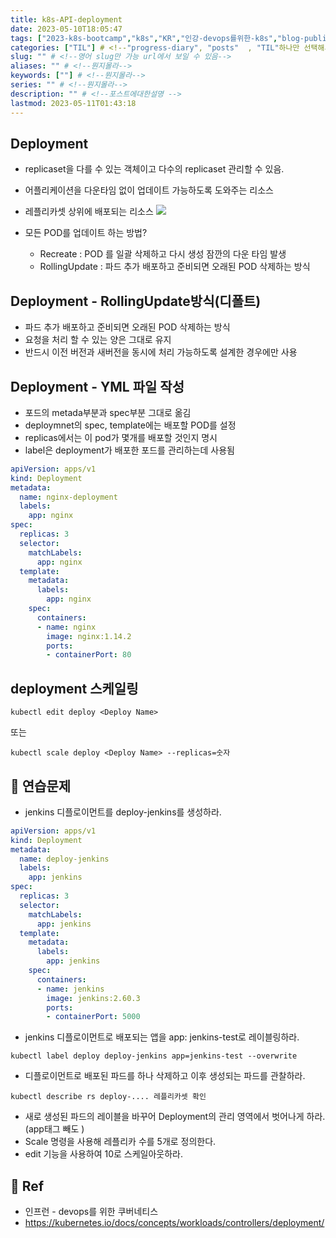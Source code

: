 ```yaml
---
title: k8s-API-deployment
date: 2023-05-10T18:05:47
tags: ["2023-k8s-bootcamp","k8s","KR","인강-devops를위한-k8s","blog-published"]
categories: ["TIL"] # <!--"progress-diary", "posts"  , "TIL"하나만 선택해서보셈 -->
slug: "" # <!--영어 slug만 가능 url에서 보일 수 있음-->
aliases: "" # <!--뭔지몰라-->
keywords: [""] # <!--뭔지몰라-->
series: "" # <!--뭔지몰라-->
description: "" # <!--포스트에대한설명 -->
lastmod: 2023-05-11T01:43:18
---
```


## Deployment

- replicaset을 다를 수 있는 객체이고 다수의 replicaset 관리할 수 있음. 
- 어플리케이션을 다운타임 없이 업데이트 가능하도록 도와주는 리소스 
- 레플리카셋 상위에 배포되는 리소스 
![](https://i.imgur.com/TFbQloP.png)

- 모든 POD를 업데이트 하는 방법?
	- Recreate : POD 를 일괄 삭제하고 다시 생성 잠깐의 다운 타임 발생
	- RollingUpdate : 파드 추가 배포하고 준비되면 오래된 POD 삭제하는 방식


## Deployment - RollingUpdate방식(디폴트)

- 파드 추가 배포하고 준비되면 오래된 POD 삭제하는 방식
- 요청을 처리 할 수 있는 양은 그대로 유지 
- 반드시 이전 버전과 새버전을 동시에 처리 가능하도록 설계한 경우에만 사용

## Deployment - YML 파일 작성

- 포드의 metada부분과 spec부분 그대로 옮김
- deploymnet의 spec, template에는 배포할 POD를 설정
- replicas에서는 이 pod가 몇개를 배포할 것인지 명시
- label은 deployment가 배포한 포드를 관리하는데 사용됨 

```yaml
apiVersion: apps/v1
kind: Deployment
metadata:
  name: nginx-deployment
  labels:
    app: nginx
spec:
  replicas: 3
  selector:
    matchLabels:
      app: nginx
  template:
    metadata:
      labels:
        app: nginx
    spec:
      containers:
      - name: nginx
        image: nginx:1.14.2
        ports:
        - containerPort: 80
```

## deployment 스케일링

```
kubectl edit deploy <Deploy Name> 
```

또는

```
kubectl scale deploy <Deploy Name> --replicas=숫자 
```


## 📝  연습문제

- jenkins 디플로이먼트를 deploy-jenkins를 생성하라.  

```yml
apiVersion: apps/v1
kind: Deployment
metadata:
  name: deploy-jenkins
  labels:
    app: jenkins
spec:
  replicas: 3
  selector:
    matchLabels:
      app: jenkins
  template:
    metadata:
      labels:
        app: jenkins
    spec:
      containers:
      - name: jenkins
        image: jenkins:2.60.3
        ports:
        - containerPort: 5000
```
- jenkins 디플로이먼트로 배포되는 앱을 app: jenkins-test로 레이블링하라.  
```
kubectl label deploy deploy-jenkins app=jenkins-test --overwrite
```
- 디플로이먼트로 배포된 파드를 하나 삭제하고 이후 생성되는 파드를 관찰하라.  
```
kubectl describe rs deploy-.... 레플리카셋 확인
```
- 새로 생성된 파드의 레이블을 바꾸어 Deployment의 관리 영역에서 벗어나게 하라. (app태그 빼도 )
-  Scale 명령을 사용해 레플리카 수를 5개로 정의한다.  
- edit 기능을 사용하여 10로 스케일아웃하라.


## 📑 Ref

- 인프런 - devops를 위한 쿠버네티스
- https://kubernetes.io/docs/concepts/workloads/controllers/deployment/